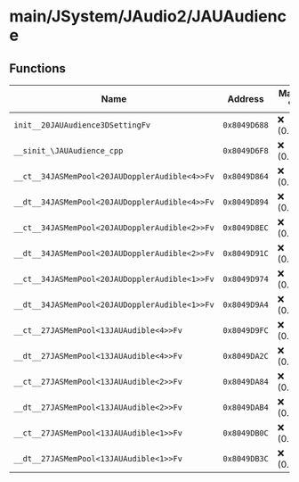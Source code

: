 # main/JSystem/JAudio2/JAUAudience

## Functions

| Name | Address | Match % |
|------|---------|---------|
| `init__20JAUAudience3DSettingFv` | `0x8049D688` | :x: (0.0%) |
| `__sinit_\JAUAudience_cpp` | `0x8049D6F8` | :x: (0.0%) |
| `__ct__34JASMemPool<20JAUDopplerAudible<4>>Fv` | `0x8049D864` | :x: (0.0%) |
| `__dt__34JASMemPool<20JAUDopplerAudible<4>>Fv` | `0x8049D894` | :x: (0.0%) |
| `__ct__34JASMemPool<20JAUDopplerAudible<2>>Fv` | `0x8049D8EC` | :x: (0.0%) |
| `__dt__34JASMemPool<20JAUDopplerAudible<2>>Fv` | `0x8049D91C` | :x: (0.0%) |
| `__ct__34JASMemPool<20JAUDopplerAudible<1>>Fv` | `0x8049D974` | :x: (0.0%) |
| `__dt__34JASMemPool<20JAUDopplerAudible<1>>Fv` | `0x8049D9A4` | :x: (0.0%) |
| `__ct__27JASMemPool<13JAUAudible<4>>Fv` | `0x8049D9FC` | :x: (0.0%) |
| `__dt__27JASMemPool<13JAUAudible<4>>Fv` | `0x8049DA2C` | :x: (0.0%) |
| `__ct__27JASMemPool<13JAUAudible<2>>Fv` | `0x8049DA84` | :x: (0.0%) |
| `__dt__27JASMemPool<13JAUAudible<2>>Fv` | `0x8049DAB4` | :x: (0.0%) |
| `__ct__27JASMemPool<13JAUAudible<1>>Fv` | `0x8049DB0C` | :x: (0.0%) |
| `__dt__27JASMemPool<13JAUAudible<1>>Fv` | `0x8049DB3C` | :x: (0.0%) |